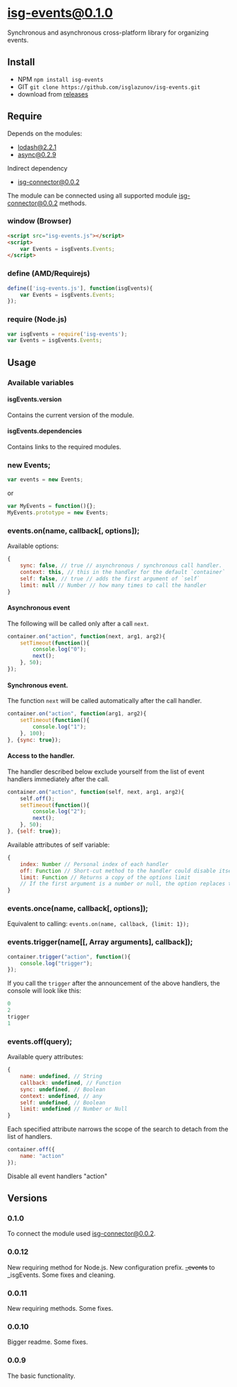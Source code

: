 # isg-events@0.1.0
Synchronous and asynchronous cross-platform library for organizing events.

## Install

* NPM `npm install isg-events`
* GIT `git clone https://github.com/isglazunov/isg-events.git`
* download from [releases](https://github.com/isglazunov/isg-events/releases)

## Require
Depends on the modules:
* [lodash@2.2.1](https://github.com/lodash/lodash)
* [async@0.2.9](https://github.com/caolan/async)

Indirect dependency
* [isg-connector@0.0.2](https://github.com/isglazunov/isg-connector)

The module can be connected using all supported module [isg-connector@0.0.2](https://github.com/isglazunov/isg-connector) methods.

### window (Browser)
```html
<script src="isg-events.js"></script>
<script>
    var Events = isgEvents.Events;
</script>
```

### define (AMD/Requirejs)
```js
define(['isg-events.js'], function(isgEvents){
    var Events = isgEvents.Events;
});
```

### require (Node.js)
```js
var isgEvents = require('isg-events');
var Events = isgEvents.Events;
```

## Usage

### Available variables

#### isgEvents.version
Contains the current version of the module.

#### isgEvents.dependencies
Contains links to the required modules.

### new Events;
```js
var events = new Events;
```
or
```js
var MyEvents = function(){};
MyEvents.prototype = new Events;
```

### events.on(name, callback[, options]);
Available options:
```js
{
    sync: false, // true // asynchronous / synchronous call handler.
    context: this, // this in the handler for the default `container`
    self: false, // true // adds the first argument of `self`
    limit: null // Number // how many times to call the handler
}
```

#### Asynchronous event
The following will be called only after a call `next`.
```js
container.on("action", function(next, arg1, arg2){
    setTimeout(function(){
        console.log("0");
        next();
    }, 50);
});
```

#### Synchronous event.
The function `next` will be called automatically after the call handler.
```js
container.on("action", function(arg1, arg2){
    setTimeout(function(){
        console.log("1");
    }, 100);
}, {sync: true});
```

#### Access to the handler.
The handler described below exclude yourself from the list of event handlers immediately after the call.
```js
container.on("action", function(self, next, arg1, arg2){
    self.off();
    setTimeout(function(){
        console.log("2");
        next();
    }, 50);
}, {self: true});
```
Available attributes of self variable:
```js
{
    index: Number // Personal index of each handler
    off: Function // Short-cut method to the handler could disable itself
    limit: Function // Returns a copy of the options limit
    // If the first argument is a number or null, the option replaces the limit for him
}
```

### events.once(name, callback[, options]);
Equivalent to calling: `events.on(name, callback, {limit: 1});`

### events.trigger(name[[, Array arguments], callback]);
```js
container.trigger("action", function(){
    console.log("trigger");
}); 
```
If you call the `trigger` after the announcement of the above handlers, the console will look like this:
```js
0
2
trigger
1
```

### events.off(query);
Available query attributes:
```js
{
    name: undefined, // String
    callback: undefined, // Function
    sync: undefined, // Boolean
    context: undefined, // any
    self: undefined, // Boolean
    limit: undefined // Number or Null
}
```
Each specified attribute narrows the scope of the search to detach from the list of handlers.
```js
container.off({
    name: "action"
});
```
Disable all event handlers "action"

## Versions

### 0.1.0
To connect the module used [isg-connector@0.0.2](https://github.com/isglazunov/isg-connector).

### 0.0.12
New requiring method for Node.js.
New configuration prefix. ~~_events~~ to _isgEvents.
Some fixes and cleaning.

### 0.0.11
New requiring methods.
Some fixes.

### 0.0.10
Bigger readme.
Some fixes.

### 0.0.9
The basic functionality.
